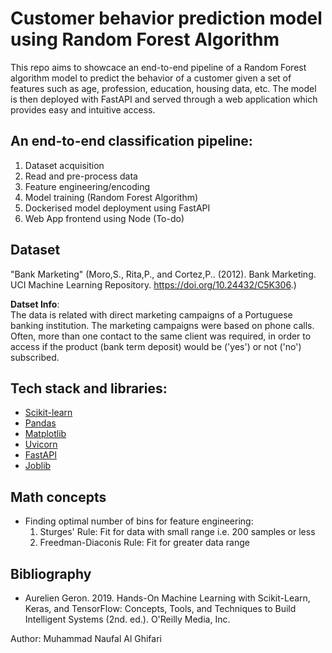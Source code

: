 # Customer behavior prediction model using Random Forest Algorithm
This repo aims to showcace an end-to-end pipeline of a Random Forest algorithm model to predict the behavior of a customer given a set of features such as age, profession, education, housing data, etc. The model is then deployed with FastAPI and served through a web application which provides easy and intuitive access.

##  An end-to-end classification pipeline:
1. Dataset acquisition
2. Read and pre-process data
3. Feature engineering/encoding
4. Model training (Random Forest Algorithm)
5. Dockerised model deployment using FastAPI
6. Web App frontend using Node (To-do)

## Dataset
"Bank Marketing" (Moro,S., Rita,P., and Cortez,P.. (2012). Bank Marketing. UCI Machine Learning Repository. https://doi.org/10.24432/C5K306.)  

**Datset Info**:  
The data is related with direct marketing campaigns of a Portuguese banking institution. The marketing campaigns were based on phone calls. Often, more than one contact to the same client was required, in order to access if the product (bank term deposit) would be ('yes') or not ('no') subscribed. 

## Tech stack and libraries:
- [Scikit-learn](https://scikit-learn.org/stable/)
- [Pandas](https://pandas.pydata.org/)
- [Matplotlib](https://matplotlib.org/)
- [Uvicorn](https://www.uvicorn.org/)
- [FastAPI](https://fastapi.tiangolo.com/)
- [Joblib](https://joblib.readthedocs.io/en/stable/)

## Math concepts
- Finding optimal number of bins for feature engineering:
    1. Sturges' Rule: Fit for data with small range i.e. 200 samples or less
    2. Freedman-Diaconis Rule: Fit for greater data range

## Bibliography
- Aurelien Geron. 2019. Hands-On Machine Learning with Scikit-Learn, Keras, and TensorFlow: Concepts, Tools, and Techniques to Build Intelligent Systems (2nd. ed.). O'Reilly Media, Inc.

Author: Muhammad Naufal Al Ghifari

